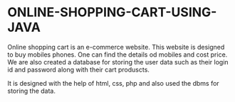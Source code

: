 # ONLINE-SHOPPING-CART-USING-JAVA

Online shopping cart is an e-commerce website. This website is designed to buy mobiles phones. One can find the details od mobiles and cost price. We are also 
created a database for storing the user data such as their login id and password along with their cart produscts.

It is designed with the help of html, css, php and also used the dbms for storing the data.
